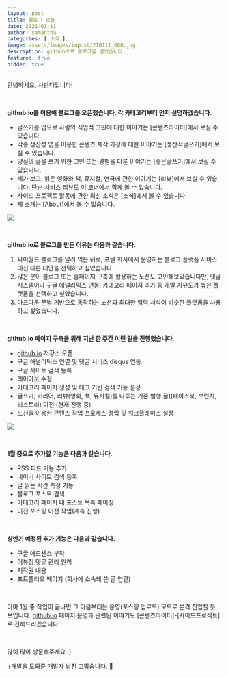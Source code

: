 ```yaml
---
layout: post
title: 블로그 오픈
date: 2021-01-11
author: samantha
categories: [ 소식 ]
image: assets/images/inpost/210111_000.jpg
description: github으로 블로그를 열었습니다.
featured: true
hidden: true
---
```


안녕하세요, 사만다입니다!

<br/>

**github.io를 이용해 블로그를 오픈했습니다. 각 카테고리부터 먼저 설명하겠습니다.**

- 글쓰기를 업으로 사람의 직업적 고민에 대한 이야기는 [콘텐츠라이터]에서 보실 수 있습니다.
- 각종 생산성 앱을 이용한 콘텐츠 제작 과정에 대한 이야기는 [생산적글쓰기]에서 보실 수 있습니다.
- 양질의 글을 쓰기 위한 고민 또는 경험을 다룬 이야기는 [좋은글쓰기]에서 보실 수 있습니다.
- 제가 보고, 읽은 영화와 책, 뮤지컬, 연극에 관한 이야기는 [리뷰]에서 보실 수 있습니다. 단순 서비스 리뷰도 이 코너에서 함께 볼 수 있습니다.
- 사이드 프로젝트 활동에 관한 최신 소식은 [소식]에서 볼 수 있습니다.
- 제 소개는 [About]에서 볼 수 있습니다.

![](https://github.com/samantha-writer/blob/master/assets/images/inpost/210111_000.jpg?raw=true)

<br/>

**github.io로 블로그를 만든 이유는 다음과 같습니다.**

1. 싸이월드 블로그를 날려 먹은 뒤로, 포털 회사에서 운영하는 블로그 플랫폼 서비스 대신 다른 대안을 선택하고 싶었습니다.
2. 많은 분이 블로그 또는 홈페이지 구축에 활용하는 노션도 고민해보았습니다만, 댓글 시스템이나 구글 애널리틱스 연동, 카테고리 페이지 추가 등 개발 자유도가 높은 플랫폼을 선택하고 싶었습니다.
3. 마크다운 문법 기반으로 동작하는 노션과 최대한 입력 서식이 비슷한 플랫폼을 사용하고 싶었습니다.

<br/>

**github.io 페이지 구축을 위해 지난 한 주간 이런 일을 진행했습니다.**

- [github.io](http://github.io) 저장소 오픈
- 구글 애널리틱스 연결 및 댓글 서비스 disqus 연동
- 구글 사이트 검색 등록
- 레이아웃 수정
- 카테고리 페이지 생성 및 태그 기반 검색 기능 설정
- 글쓰기, 커리어, 리뷰(영화, 책, 뮤지컬)를 다루는 기존 발행 글((페이스북, 브런치, 티스토리) 이전 (현재 진행 중)
- 노션을 이용한 콘텐츠 작업 프로세스 정립 및 워크플레이스 설정

![](https://github.com/samantha-writer/blob/master/assets/images/inpost/210111_001.jpg?raw=true)

<br/>

**1월 중으로 추가할 기능은 다음과 같습니다.**

- RSS 피드 기능 추가
- 네이버 사이트 검색 등록
- 글 읽는 시간 측정 기능
- 블로그 포스트 검색
- 카테고리 페이지 내 포스트 목록 페이징
- 이전 포스팅 이전 작업(계속 진행)

<br/>

**상반기 예정된 추가 기능은 다음과 같습니다.**
- 구글 애드센스 부착
- 어뷰징 댓글 관리 원칙
- 저작권 내용
- 포트폴리오 페이지 (회사에 소속돼 쓴 글 연결)

<br/>

아마 1월 중 작업이 끝나면 그 다음부터는 운영(포스팅 업로드) 모드로 본격 진입할 듯 보입니다. [github.io](http://github.io) 페이지 운영과 관련된 이야기도 [콘텐츠라이터]-[사이드프로젝트]로 전해드리겠습니다.

<br/>

많이 많이 방문해주세요 :)

+개발을 도와준 개발자 남친 고맙습니다. 🙂

<br/>
